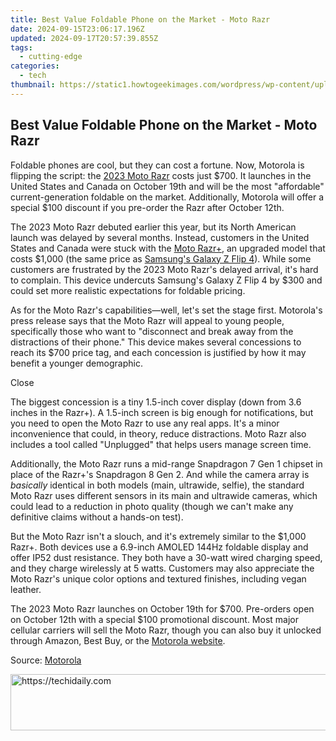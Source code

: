 ```yaml
---
title: Best Value Foldable Phone on the Market - Moto Razr
date: 2024-09-15T23:06:17.196Z
updated: 2024-09-17T20:57:39.855Z
tags:
  - cutting-edge
categories:
  - tech
thumbnail: https://static1.howtogeekimages.com/wordpress/wp-content/uploads/2023/10/79.png
---
```


## Best Value Foldable Phone on the Market - Moto Razr

Foldable phones are cool, but they can cost a fortune. Now, Motorola is flipping the script: the [2023 Moto Razr](https://shop-links.co/link/?exclusive=1&publisher_slug=itechdaily19598&url=https%3A%2F%2Fwww.motorola.com%2Fus%2Fsmartphones-razr-gen-3%2Fp) costs just $700\. It launches in the United States and Canada on October 19th and will be the most "affordable" current-generation foldable on the market. Additionally, Motorola will offer a special $100 discount if you pre-order the Razr after October 12th.

 The 2023 Moto Razr debuted earlier this year, but its North American launch was delayed by several months. Instead, customers in the United States and Canada were stuck with the [Moto Razr+](https://shop-links.co/link/?exclusive=1&publisher_slug=itechdaily19598&url=https%3A%2F%2Fwww.motorola.com%2Fus%2Fsmartphones-razr-plus%2Fp%3FskuId%3D917), an upgraded model that costs $1,000 (the same price as [Samsung's Galaxy Z Flip 4](https://article-files.techidaily.com/2024-approved-the-ultimate-guide-to-podcast-post-production-in-garageband/)). While some customers are frustrated by the 2023 Moto Razr's delayed arrival, it's hard to complain. This device undercuts Samsung's Galaxy Z Flip 4 by $300 and could set more realistic expectations for foldable pricing.

 As for the Moto Razr's capabilities—well, let's set the stage first. Motorola's press release says that the Moto Razr will appeal to young people, specifically those who want to "disconnect and break away from the distractions of their phone." This device makes several concessions to reach its $700 price tag, and each concession is justified by how it may benefit a younger demographic.

Close 

 The biggest concession is a tiny 1.5-inch cover display (down from 3.6 inches in the Razr+). A 1.5-inch screen is big enough for notifications, but you need to open the Moto Razr to use any real apps. It's a minor inconvenience that could, in theory, reduce distractions. Moto Razr also includes a tool called "Unplugged" that helps users manage screen time.

 Additionally, the Moto Razr runs a mid-range Snapdragon 7 Gen 1 chipset in place of the Razr+'s Snapdragon 8 Gen 2\. And while the camera array is _basically_ identical in both models (main, ultrawide, selfie), the standard Moto Razr uses different sensors in its main and ultrawide cameras, which could lead to a reduction in photo quality (though we can't make any definitive claims without a hands-on test).

 But the Moto Razr isn't a slouch, and it's extremely similar to the $1,000 Razr+. Both devices use a 6.9-inch AMOLED 144Hz foldable display and offer IP52 dust resistance. They both have a 30-watt wired charging speed, and they charge wirelessly at 5 watts. Customers may also appreciate the Moto Razr's unique color options and textured finishes, including vegan leather.

 The 2023 Moto Razr launches on October 19th for $700\. Pre-orders open on October 12th with a special $100 promotional discount. Most major cellular carriers will sell the Moto Razr, though you can also buy it unlocked through Amazon, Best Buy, or the [Motorola website](https://shop-links.co/link/?exclusive=1&publisher_slug=itechdaily19598&url=https%3A%2F%2Fwww.motorola.com%2Fus%2Fsmartphones-razr-gen-3%2Fp).

 Source: [Motorola](https://motorolanews.com/foldable-fun-for-everyone-introducing-the-new-motorola-razr/)

<ins class="adsbygoogle"
     style="display:block"
     data-ad-format="autorelaxed"
     data-ad-client="ca-pub-7571918770474297"
     data-ad-slot="1223367746"></ins>

<ins class="adsbygoogle"
     style="display:block"
     data-ad-client="ca-pub-7571918770474297"
     data-ad-slot="8358498916"
     data-ad-format="auto"
     data-full-width-responsive="true"></ins>



<!-- affiliate ads begin -->
<a href="https://appsumo.8odi.net/c/5597632/2105876/7443" target="_top" id="2105876">
  <img src="//a.impactradius-go.com/display-ad/7443-2105876" border="0" alt="https://techidaily.com" width="728" height="90"/>
</a>
<img height="0" width="0" src="https://appsumo.8odi.net/i/5597632/2105876/7443" style="position:absolute;visibility:hidden;" border="0" />
<!-- affiliate ads end -->


